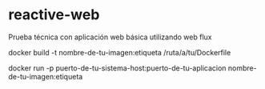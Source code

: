 # reactive-web
Prueba técnica con aplicación web básica utilizando web flux


docker build -t nombre-de-tu-imagen:etiqueta /ruta/a/tu/Dockerfile


docker run -p puerto-de-tu-sistema-host:puerto-de-tu-aplicacion nombre-de-tu-imagen:etiqueta
